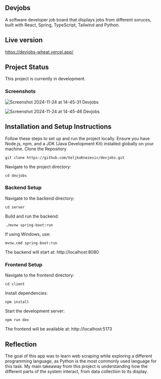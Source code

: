 ## Devjobs

A software developer job board that displays jobs from different soruces, built with React, Spring, TypeScript, Tailwind and Python.

## Live version

https://devjobs-wheat.vercel.app/

## Project Status

This project is currently in development.

### Screenshots

![Screenshot 2024-11-24 at 14-45-31 Devjobs](https://github.com/user-attachments/assets/0a823199-af07-40d1-a32e-5d989cdc4d56)

![Screenshot 2024-11-24 at 14-45-46 Devjobs](https://github.com/user-attachments/assets/d566973a-3a83-4501-9e36-9248d4d99e5f)
## Installation and Setup Instructions

Follow these steps to set up and run the project locally. Ensure you have Node.js, npm, and a JDK (Java Development Kit) installed globally on your machine.
Clone the Repository

`git clone https://github.com/VeljkoKnezevic/devjobs.git`

Navigate to the project directory:

`cd devjobs`

### Backend Setup

Navigate to the backend directory:

`cd server` 

Build and run the backend:

`./mvnw spring-boot:run`

If using Windows, use:

`mvnw.cmd spring-boot:run`

The backend will start at:
http://localhost:8080

### Frontend Setup

Navigate to the frontend directory:

`cd client` 

Install dependencies:

`npm install`

Start the development server:

`npm run dev`

The frontend will be available at:
http://localhost:5173

## Reflection

The goal of this app was to learn web scraping while exploring a different programming language, as Python is the most commonly used language for this task. My main takeaway from this project is understanding how the different parts of the system interact, from data collection to its display.






